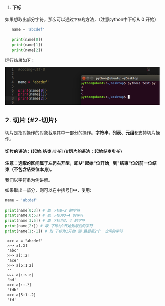 1. #### **下标**

如果想取出部分字符，那么可以通过`下标`的方法，（注意python中下标从 0 开始）

```py
   name = 'abcdef'

   print(name[0])
   print(name[1])
   print(name[2])
```

运行结果如下：

![](/assets/1.png)

## 2. 切片 {#2-切片}

切片是指对操作的对象截取其中一部分的操作。**字符串、列表、元组**都支持切片操作。

#### 切片的语法：\[起始:结束:步长\] {#切片的语法：起始结束步长}

**注意：选取的区间属于左闭右开型，即从"起始"位开始，到"结束"位的前一位结束（不包含结束位本身\)。**

我们以字符串为例讲解。

如果取出一部分，则可以在中括号\[\]中，使用:

```py
name = 'abcdef'

print(name[0:3]) # 取 下标0~2 的字符
print(name[0:5]) # 取 下标为0~4 的字符
print(name[3:5]) # 取 下标为3、4 的字符
print(name[2:]) # 取 下标为2开始到最后的字符
print(name[1:-1]) # 取 下标为1开始 到 最后第2个  之间的字符
```

```
 >>> a = "abcdef"
 >>> a[:3]
 'abc'
 >>> a[::2]
 'ace'
 >>> a[5:1:2] 
 ''
 >>> a[1:5:2]
 'bd'
 >>> a[::-2]
 'fdb' 
 >>> a[5:1:-2]
 'fd'
```



